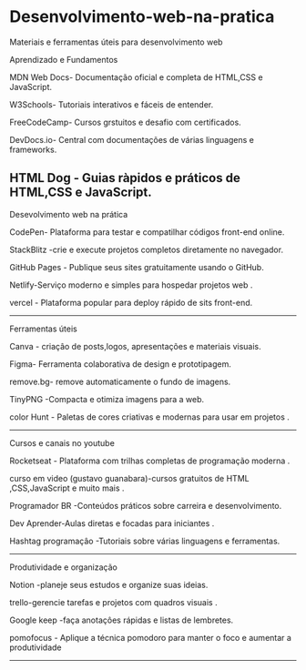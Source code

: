 # Desenvolvimento-web-na-pratica
Materiais e ferramentas úteis para desenvolvimento web

Aprendizado e Fundamentos

MDN Web Docs- Documentação oficial e completa de HTML,CSS e JavaScript.

W3Schools- Tutoriais interativos e fáceis de entender.

FreeCodeCamp- Cursos grstuitos e desafio com  certificados.

DevDocs.io- Central com documentações de várias linguagens e frameworks.

HTML Dog - Guias ràpidos e práticos de HTML,CSS e JavaScript.
---
Desevolvimento web na prática 

CodePen- Plataforma para testar e compatilhar códigos front-end online.

StackBlitz -crie e execute projetos completos diretamente no navegador.

GitHub Pages - Publique seus sites gratuitamente usando o GitHub.

Netlify-Serviço moderno e simples para hospedar projetos web .

vercel - Plataforma popular para deploy rápido de sits front-end.

---
Ferramentas úteis 

Canva - criaçâo de posts,logos, apresentações  e materiais visuais.

Figma- Ferramenta colaborativa de design e prototipagem.

remove.bg- remove automaticamente o fundo de imagens.

TinyPNG -Compacta e otimiza imagens para a web.

color Hunt - Paletas de cores criativas e modernas para usar em projetos .

---
Cursos e canais no youtube

Rocketseat - Plataforma com trilhas completas de programação moderna .

curso em video (gustavo guanabara)-cursos gratuitos de HTML ,CSS,JavaScript e muito mais .

Programador BR -Conteúdos práticos sobre carreira e desenvolvimento.

Dev Aprender-Aulas diretas e focadas para iniciantes .

Hashtag programaçâo -Tutoriais sobre várias linguagens e ferramentas.

---
Produtividade e organização

Notion -planeje seus estudos e organize suas ideias.

trello-gerencie tarefas e projetos com quadros visuais .

Google keep -faça anotaçôes rápidas e listas de lembretes.

pomofocus - Aplique a técnica pomodoro para manter o foco e aumentar a produtividade

---
